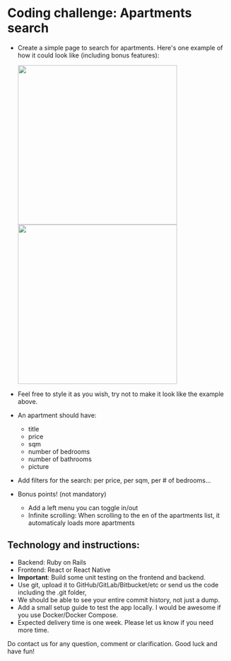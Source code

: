 # Coding challenge: Apartments search
* Create a simple page to search for apartments. Here's one example of how it could look like (including bonus features):


  <img src="https://user-images.githubusercontent.com/636075/70719197-d08fc300-1cf1-11ea-9b7c-c767f8d30abd.png" width="360">
  <img src="https://user-images.githubusercontent.com/636075/70722069-ea7fd480-1cf6-11ea-85d4-05d096da5e7f.png" width="360">

* Feel free to style it as you wish, try not to make it look like the example above.
* An apartment should have:
  - title
  - price
  - sqm
  - number of bedrooms
  - number of bathrooms
  - picture
* Add filters for the search: per price, per sqm, per # of bedrooms… 
* Bonus points! (not mandatory)
  - Add a left menu you can toggle in/out
  - Infinite scrolling: When scrolling to the en of the apartments list, it automaticaly loads more apartments

## Technology and instructions:
* Backend: Ruby on Rails
* Frontend: React or React Native
* **Important**: Build some unit testing on the frontend and backend.
* Use git, upload it to GitHub/GitLab/Bitbucket/etc or send us the code including the .git folder,
* We should be able to see your entire commit history, not just a dump.
* Add a small setup guide to test the app locally. I would be awesome if you use Docker/Docker Compose.
* Expected delivery time is one week. Please let us know if you need more time.

Do contact us for any question, comment or clarification. Good luck and have fun!
